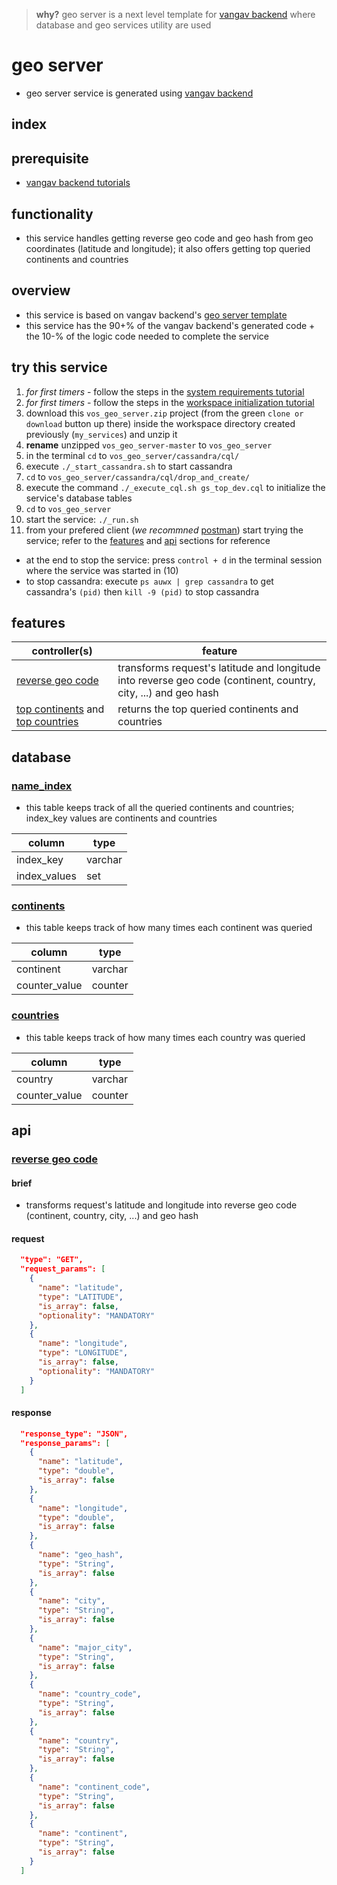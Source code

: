 
> **why?** geo server is a next level template for [vangav backend](https://github.com/vangav/vos_backend) where database and geo services utility are used

# geo server

+ geo server service is generated using [vangav backend](https://github.com/vangav/vos_backend)

## index

## prerequisite

+ [vangav backend tutorials](https://github.com/vangav/vos_backend)

## functionality

+ this service handles getting reverse geo code and geo hash from geo coordinates (latitude and longitude); it also offers getting top queried continents and countries

## overview

+ this service is based on vangav backend's [geo server template](https://github.com/vangav/vos_backend/tree/master/vangav_backend_templates/vos_geo_server)
+ this service has the 90+% of the vangav backend's generated code + the 10-% of the logic code needed to complete the service

## try this service

1. *for first timers* - follow the steps in the [system requirements tutorial](https://github.com/vangav/vos_backend#system-requirements)
2. *for first timers* - follow the steps in the [workspace initialization tutorial](https://github.com/vangav/vos_backend#init)
3. download this `vos_geo_server.zip` project (from the green `clone or download` button up there) inside the workspace directory created previously (`my_services`) and unzip it
4. **rename** unzipped `vos_geo_server-master` to `vos_geo_server`
5. in the terminal `cd` to `vos_geo_server/cassandra/cql/`
6. execute `./_start_cassandra.sh` to start cassandra
7. `cd` to `vos_geo_server/cassandra/cql/drop_and_create/`
8. execute the command `./_execute_cql.sh gs_top_dev.cql` to initialize the service's database tables
9. `cd` to `vos_geo_server`
10. start the service: `./_run.sh`
11. from your prefered client (*we recommned* [postman](https://www.getpostman.com/docs/postman/launching_postman/installation_and_updates)) start trying the service; refer to the [features](https://github.com/vangav/vos_geo_server#features) and [api](https://github.com/vangav/vos_geo_server#api) sections for reference
+ at the end to stop the service: press `control + d` in the terminal session where the service was started in (10)
+ to stop cassandra: execute `ps auwx | grep cassandra` to get cassandra's `(pid)` then `kill -9 (pid)` to stop cassandra

## features

| controller(s) | feature |
| ---------- | ------- |
| [reverse geo code](https://github.com/vangav/vos_geo_server/tree/master/app/com/vangav/vos_geo_server/controllers/reverse_geo_code) | transforms request's latitude and longitude into reverse geo code (continent, country, city, ...) and geo hash |
| [top continents](https://github.com/vangav/vos_geo_server/tree/master/app/com/vangav/vos_geo_server/controllers/top_continents) and [top countries](https://github.com/vangav/vos_geo_server/tree/master/app/com/vangav/vos_geo_server/controllers/top_countries) | returns the top queried continents and countries |

## database

### [name_index](https://github.com/vangav/vos_geo_server/blob/master/app/com/vangav/vos_geo_server/cassandra_keyspaces/gs_top/NameIndex.java)

+ this table keeps track of all the queried continents and countries; index_key values are continents and countries

| column | type |
| ------ | ---- |
| index_key | varchar |
| index_values | set<varchar> |

### [continents](https://github.com/vangav/vos_geo_server/blob/master/app/com/vangav/vos_geo_server/cassandra_keyspaces/gs_top/Continents.java)

+ this table keeps track of how many times each continent was queried

| column | type |
| ------ | ---- |
| continent | varchar |
| counter_value | counter |

### [countries](https://github.com/vangav/vos_geo_server/blob/master/app/com/vangav/vos_geo_server/cassandra_keyspaces/gs_top/Countries.java)

+ this table keeps track of how many times each country was queried

| column | type |
| ------ | ---- |
| country | varchar |
| counter_value | counter |

## api

### [reverse geo code](https://github.com/vangav/vos_geo_server/tree/master/app/com/vangav/vos_geo_server/controllers/reverse_geo_code)

#### brief

+ transforms request's latitude and longitude into reverse geo code (continent, country, city, ...) and geo hash

#### request

```json
  "type": "GET",
  "request_params": [
    {
      "name": "latitude",
      "type": "LATITUDE",
      "is_array": false,
      "optionality": "MANDATORY"
    },
    {
      "name": "longitude",
      "type": "LONGITUDE",
      "is_array": false,
      "optionality": "MANDATORY"
    }
  ]
```

#### response

```json
  "response_type": "JSON",
  "response_params": [
    {
      "name": "latitude",
      "type": "double",
      "is_array": false
    },
    {
      "name": "longitude",
      "type": "double",
      "is_array": false
    },
    {
      "name": "geo_hash",
      "type": "String",
      "is_array": false
    },
    {
      "name": "city",
      "type": "String",
      "is_array": false
    },
    {
      "name": "major_city",
      "type": "String",
      "is_array": false
    },
    {
      "name": "country_code",
      "type": "String",
      "is_array": false
    },
    {
      "name": "country",
      "type": "String",
      "is_array": false
    },
    {
      "name": "continent_code",
      "type": "String",
      "is_array": false
    },
    {
      "name": "continent",
      "type": "String",
      "is_array": false
    }
  ]
```













